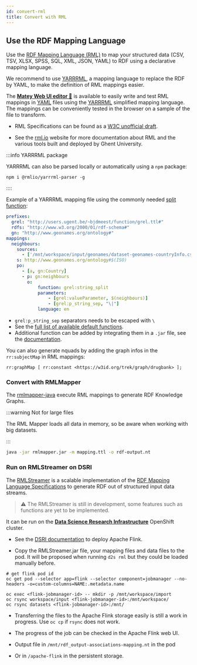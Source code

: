 ```yaml
---
id: convert-rml
title: Convert with RML
---
```


## Use the RDF Mapping Language


Use the [RDF Mapping Language (RML)](https://rml.io/) to map your structured data (CSV, TSV, XLSX, SPSS, SQL, XML, JSON, YAML) to RDF using a declarative mapping language. 

We recommend to use [YARRRML](https://rml.io/yarrrml/), a mapping language to replace the RDF by YAML, to make the definition of RML mappings easier.

The **[Matey Web UI editor 🦜](https://rml.io/yarrrml/matey/#edit)** is available to easily write and test RML mappings in [YAML](https://yaml.org/) files using the [YARRRML](https://rml.io/yarrrml/) simplified mapping language. The mappings can be conveniently tested in the browser on a sample of the file to transform.

* RML Specifications can be found as a [W3C unofficial draft](https://rml.io/specs/rml/).

* See the [rml.io](https://rml.io/) website for more documentation about RML and the various tools built and deployed by Ghent University.

:::info YARRRML package

YARRRML can also be parsed locally or automatically using a `npm` package:

```shell
npm i @rmlio/yarrrml-parser -g
```

::::

Example  of a YARRRML mapping file using the commonly needed [split function](https://rml.io/docs/rmlmapper/default-functions/#split):

```yaml
prefixes:
  grel: "http://users.ugent.be/~bjdmeest/function/grel.ttl#"
  rdfs: "http://www.w3.org/2000/01/rdf-schema#"
  gn: "http://www.geonames.org/ontology#"
mappings:
  neighbours:
    sources:
      - ['/mnt/workspace/input/geonames/dataset-geonames-countryInfo.csv~csv']
    s: http://www.geonames.org/ontology#$(ISO)
    po:
      - [a, gn:Country]
      - p: gn:neighbours
        o:
            function: grel:string_split
            parameters:
                - [grel:valueParameter, $(neighbours)]
                - [grel:p_string_sep, "\|"]
            language: en
```

* `grel:p_string_sep` separators needs to be escaped with `\`
* See the [full list of available default functions](https://rml.io/docs/rmlmapper/default-functions/).
* Additional function can be added by integrating them in a `.jar` file, see the [documentation](https://github.com/RMLio/rmlmapper-java#including-functions).

You can also generate nquads by adding the graph infos in the `rr:subjectMap` in RML mappings:

```turtle
rr:graphMap [ rr:constant <https://w3id.org/trek/graph/drugbank> ];
```

### Convert with RMLMapper

The [rmlmapper-java](https://github.com/RMLio/rmlmapper-java/) execute RML mappings to generate RDF Knowledge Graphs.

:::warning Not for large files

The RML Mapper loads all data in memory, so be aware when working with big datasets. 

:::

```bash
java -jar rmlmapper.jar -m mapping.ttl -o rdf-output.nt
```

### Run on RMLStreamer on DSRI

The [RMLStreamer](/docs/services-utilities#rmlstreamer) is a scalable implementation of the [RDF Mapping Language Specifications](https://rml.io/specs/rml/) to generate RDF out of structured input data streams.

> ⚠️ The RMLStreamer is still in development, some features such as functions are yet to be implemented.

It can be run on the **[Data Science Research Infrastructure](https://maastrichtu-ids.github.io/dsri-documentation/)** OpenShift cluster.

* See the [DSRI documentation](https://maastrichtu-ids.github.io/dsri-documentation/docs/deploy-services#apache-flink) to deploy Apache Flink.

* Copy the RMLStreamer.jar file, your mapping files and data files to the pod. It will be proposed when running `d2s rml` but they could be loaded manually before. 

```shell
# get flink pod id
oc get pod --selector app=flink --selector component=jobmanager --no-headers -o=custom-columns=NAME:.metadata.name

oc exec <flink-jobmanager-id> -- mkdir -p /mnt/workspace/import
oc rsync workspace/input <flink-jobmanager-id>:/mnt/workspace/
oc rsync datasets <flink-jobmanager-id>:/mnt/
```

* Transferring the files to the Apache Flink storage easily is still a work in progress. Use `oc cp` if `rsync` does not work.

* The progress of the job can be checked in the Apache Flink web UI.

* Output file in `/mnt/rdf_output-associations-mapping.nt` in the pod

* Or in `/apache-flink` in the persistent storage.